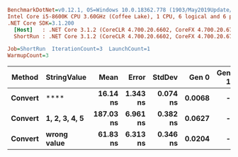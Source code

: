 ``` ini

BenchmarkDotNet=v0.12.1, OS=Windows 10.0.18362.778 (1903/May2019Update/19H1)
Intel Core i5-8600K CPU 3.60GHz (Coffee Lake), 1 CPU, 6 logical and 6 physical cores
.NET Core SDK=3.1.200
  [Host]   : .NET Core 3.1.2 (CoreCLR 4.700.20.6602, CoreFX 4.700.20.6702), X64 RyuJIT
  ShortRun : .NET Core 3.1.2 (CoreCLR 4.700.20.6602, CoreFX 4.700.20.6702), X64 RyuJIT

Job=ShortRun  IterationCount=3  LaunchCount=1  
WarmupCount=3  

```
|  Method |   StringValue |      Mean |    Error |   StdDev |  Gen 0 | Gen 1 | Gen 2 | Allocated |
|-------- |-------------- |----------:|---------:|---------:|-------:|------:|------:|----------:|
| **Convert** |              **** |  **16.14 ns** | **1.343 ns** | **0.074 ns** | **0.0068** |     **-** |     **-** |      **32 B** |
| **Convert** | **1, 2, 3, 4, 5** | **187.03 ns** | **6.961 ns** | **0.382 ns** | **0.0627** |     **-** |     **-** |     **296 B** |
| **Convert** |   **wrong value** |  **61.83 ns** | **6.313 ns** | **0.346 ns** | **0.0204** |     **-** |     **-** |      **96 B** |
